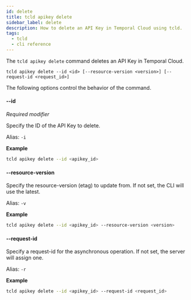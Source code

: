 ```yaml
---
id: delete
title: tcld apikey delete
sidebar_label: delete
description: How to delete an API Key in Temporal Cloud using tcld.
tags:
  - tcld
  - cli reference
---
```


The `tcld apikey delete` command deletes an API Key in Temporal Cloud.

`tcld apikey delete --id <id> [--resource-version <version>] [--request-id <request_id>]`

The following options control the behavior of the command.

#### --id

_Required modifier_

Specify the ID of the API Key to delete.

Alias: `-i`

**Example**

```bash
tcld apikey delete --id <apikey_id>
```

#### --resource-version

Specify the resource-version (etag) to update from.
If not set, the CLI will use the latest.

Alias: `-v`

**Example**

```bash
tcld apikey delete --id <apikey_id> --resource-version <version>
```

#### --request-id

Specify a request-id for the asynchronous operation.
If not set, the server will assign one.

Alias: `-r`

**Example**

```bash
tcld apikey delete --id <apikey_id> --request-id <request_id>
```
